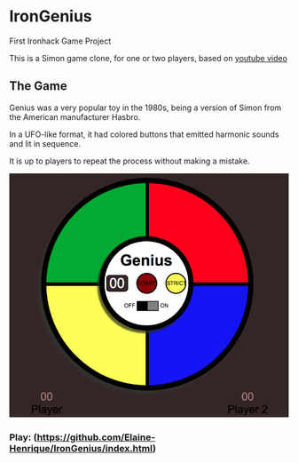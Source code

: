 # IronGenius

First Ironhack Game Project

This is a Simon game clone, for one or two players, based on [youtube video](https://www.youtube.com/watch?v=9MTR3V2XpRI) 


## The Game

Genius was a very popular toy in the 1980s, being a version of Simon from the American manufacturer Hasbro.

In a UFO-like format, it had colored buttons that emitted harmonic sounds and lit in sequence.

It is up to players to repeat the process without making a mistake.

![alt text](/image/genius.png)

### Play: (https://github.com/Elaine-Henrique/IronGenius/index.html)
